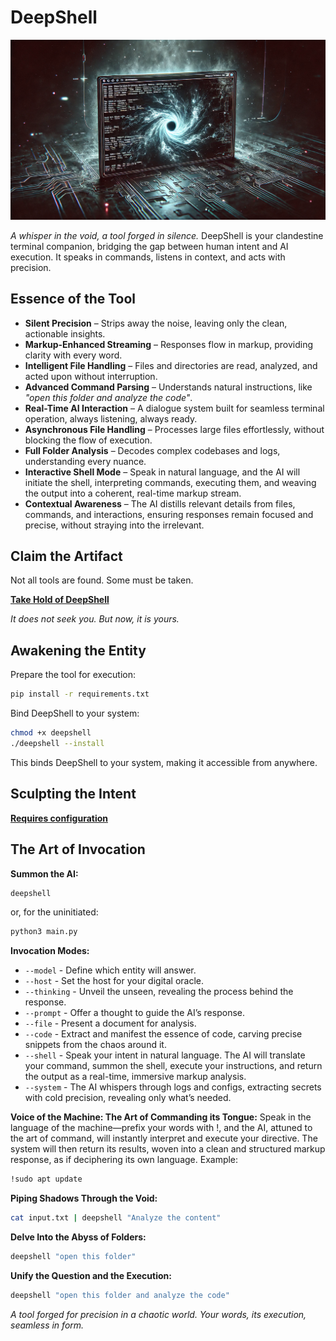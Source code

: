 # DeepShell

![DeepShell](https://github.com/Abyss-c0re/deepshell/blob/main/LOGO.png)

_A whisper in the void, a tool forged in silence._ DeepShell is your clandestine terminal companion, bridging the gap between human intent and AI execution. It speaks in commands, listens in context, and acts with precision.

## Essence of the Tool

- **Silent Precision** – Strips away the noise, leaving only the clean, actionable insights.
- **Markup-Enhanced Streaming** – Responses flow in markup, providing clarity with every word.
- **Intelligent File Handling** – Files and directories are read, analyzed, and acted upon without interruption.
- **Advanced Command Parsing** – Understands natural instructions, like _"open this folder and analyze the code"_.
- **Real-Time AI Interaction** – A dialogue system built for seamless terminal operation, always listening, always ready.
- **Asynchronous File Handling** – Processes large files effortlessly, without blocking the flow of execution.
- **Full Folder Analysis** – Decodes complex codebases and logs, understanding every nuance.
- **Interactive Shell Mode** – Speak in natural language, and the AI will initiate the shell, interpreting commands, executing them, and weaving the output into a coherent, real-time markup stream.
- **Contextual Awareness** – The AI distills relevant details from files, commands, and interactions, ensuring responses remain focused and precise, without straying into the irrelevant.

## Claim the Artifact
Not all tools are found. Some must be taken.

[**Take Hold of DeepShell**](https://github.com/Abyss-c0re/deepshell/releases)

_It does not seek you. But now, it is yours._

## Awakening the Entity

Prepare the tool for execution:

```sh
pip install -r requirements.txt
```
Bind DeepShell to your system:

```sh
chmod +x deepshell
./deepshell --install
```
This binds DeepShell to your system, making it accessible from anywhere.

## Sculpting the Intent

[**Requires configuration**](https://github.com/Abyss-c0re/deepshell/wiki#configuration)

## The Art of Invocation

**Summon the AI:**

```sh
deepshell
```

or, for the uninitiated:

```sh
python3 main.py
```

**Invocation Modes:**

- `--model` - Define which entity will answer.
- `--host` - Set the host for your digital oracle.
- `--thinking` - Unveil the unseen, revealing the process behind the response.
- `--prompt` - Offer a thought to guide the AI’s response.
- `--file` - Present a document for analysis.
- `--code` - Extract and manifest the essence of code, carving precise snippets from the chaos around it.
- `--shell` - Speak your intent in natural language. The AI will translate your command, summon the shell, execute your instructions, and return the output as a real-time, immersive markup analysis.
- `--system` - The AI whispers through logs and configs, extracting secrets with cold precision, revealing only what’s needed.

**Voice of the Machine: The Art of Commanding its Tongue:**
Speak in the language of the machine—prefix your words with !, and the AI, attuned to the art of command, will instantly interpret and execute your directive. The system will then return its results, woven into a clean and structured markup response, as if deciphering its own language.
Example:

```sh
!sudo apt update
```

**Piping Shadows Through the Void:**

```sh
cat input.txt | deepshell "Analyze the content"
```

**Delve Into the Abyss of Folders:**

```sh
deepshell "open this folder"
```

**Unify the Question and the Execution:**

```sh
deepshell "open this folder and analyze the code"
```

_A tool forged for precision in a chaotic world. Your words, its execution, seamless in form._


